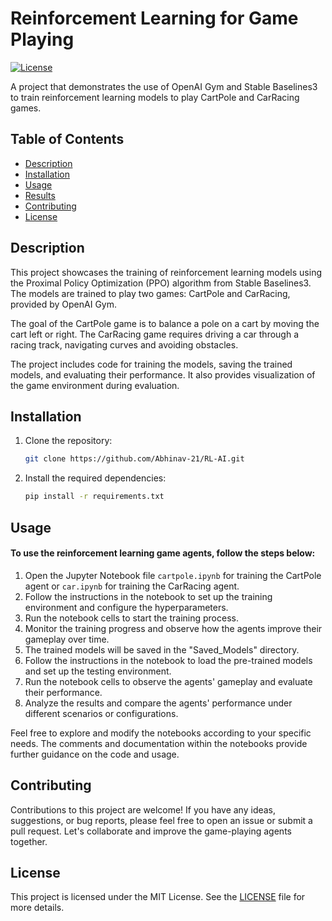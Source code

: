 # Reinforcement Learning for Game Playing

[![License](https://img.shields.io/badge/license-MIT-blue.svg)](LICENSE)

A project that demonstrates the use of OpenAI Gym and Stable Baselines3 to train reinforcement learning models to play CartPole and CarRacing games.

## Table of Contents
- [Description](#description)
- [Installation](#installation)
- [Usage](#usage)
- [Results](#results)
- [Contributing](#contributing)
- [License](#license)

## Description

This project showcases the training of reinforcement learning models using the Proximal Policy Optimization (PPO) algorithm from Stable Baselines3. The models are trained to play two games: CartPole and CarRacing, provided by OpenAI Gym.

The goal of the CartPole game is to balance a pole on a cart by moving the cart left or right. The CarRacing game requires driving a car through a racing track, navigating curves and avoiding obstacles.

The project includes code for training the models, saving the trained models, and evaluating their performance. It also provides visualization of the game environment during evaluation.

## Installation

1. Clone the repository:

   ```bash
   git clone https://github.com/Abhinav-21/RL-AI.git
   ```
2. Install the required dependencies:

   ```bash
   pip install -r requirements.txt
   ```
## Usage

#### To use the reinforcement learning game agents, follow the steps below:

1. Open the Jupyter Notebook file `cartpole.ipynb` for training the CartPole agent or `car.ipynb` for training the CarRacing agent.
2. Follow the instructions in the notebook to set up the training environment and configure the hyperparameters.
3. Run the notebook cells to start the training process.
4. Monitor the training progress and observe how the agents improve their gameplay over time.
5. The trained models will be saved in the "Saved_Models" directory.
6. Follow the instructions in the notebook to load the pre-trained models and set up the testing environment.
7. Run the notebook cells to observe the agents' gameplay and evaluate their performance.
8. Analyze the results and compare the agents' performance under different scenarios or configurations.

Feel free to explore and modify the notebooks according to your specific needs. The comments and documentation within the notebooks provide further guidance on the code and usage.

## Contributing

Contributions to this project are welcome! If you have any ideas, suggestions, or bug reports, please feel free to open an issue or submit a pull request. Let's collaborate and improve the game-playing agents together.

## License

This project is licensed under the MIT License. See the [LICENSE](LICENSE) file for more details.
   
